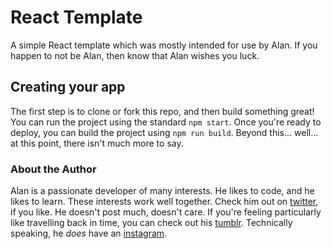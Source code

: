 # React Template
A simple React template which was mostly intended for use by Alan. If you happen to not be Alan, then know that Alan wishes you luck.
## Creating your app
The first step is to clone or fork this repo, and then build something great!
You can run the project using the standard `npm start`. Once you're ready to deploy, you can build the project using `npm run build`. Beyond this... well... at this point, there isn't much more to say.
### About the Author
Alan is a passionate developer of many interests. He likes to code, and he likes to learn. These interests work well together. Check him out on [twitter](https://twitter.com/alanandroid), if you like. He doesn't post much, doesn't care. If you're feeling particularly like travelling back in time, you can check out his [tumblr](https://alanandroid.tumblr.com/). Technically speaking, he *does* have an [instagram](https://www.instagram.com/alanandroid/).